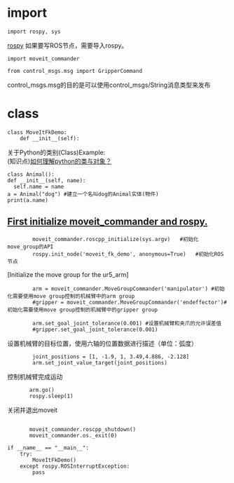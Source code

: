 
# import
```
import rospy, sys  
```
[rospy](http://wiki.ros.org/rospy/Tutorials)
如果要写ROS节点，需要导入rospy。 
```
import moveit_commander  
```
```
from control_msgs.msg import GripperCommand  
```
control_msgs.msg的目的是可以使用control_msgs/String消息类型来发布  

# class
```
class MoveItFkDemo:  
    def __init__(self):  
```
关于Python的类别(Class)Example:  
(知识点)[如何理解python的类与对象？](https://www.zhihu.com/question/27699413)
```
class Animal(): 
def __init__(self, name): 
  self.name = name 
a = Animal("dog") #建立一个名叫dog的Animal实体(物件) 
print(a.name)
```
## [First initialize moveit_commander and rospy. ](http://docs.ros.org/indigo/api/pr2_moveit_tutorials/html/planning/scripts/doc/move_group_python_interface_tutorial.html)
```
        moveit_commander.roscpp_initialize(sys.argv)   #初始化move_group的API 
        rospy.init_node('moveit_fk_demo', anonymous=True)   #初始化ROS节点
 ```
 
[Initialize the move group for the ur5_arm]
```
        arm = moveit_commander.MoveGroupCommander('manipulator') #初始化需要使用move group控制的机械臂中的arm group
        #gripper = moveit_commander.MoveGroupCommander('endeffector')#初始化需要使用move group控制的机械臂中的gripper group
```        

```
        arm.set_goal_joint_tolerance(0.001) #设置机械臂和夹爪的允许误差值
        #gripper.set_goal_joint_tolerance(0.001)
```
         
设置机械臂的目标位置，使用六轴的位置数据进行描述（单位：弧度）
```        
        joint_positions = [1, -1.9, 1, 3.49,4.886, -2.128]
        arm.set_joint_value_target(joint_positions)
 ```                
控制机械臂完成运动
 ```       
        arm.go()
        rospy.sleep(1)
 ```
关闭并退出moveit
 ```

        moveit_commander.roscpp_shutdown()
        moveit_commander.os._exit(0)
```

```
if __name__ == "__main__":
    try:
        MoveItFkDemo()
    except rospy.ROSInterruptException:
        pass
 ```

